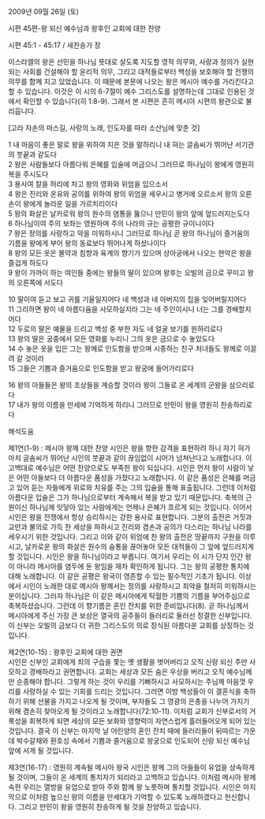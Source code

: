 2009년 09월 26일 (토)

시편 45편-왕 되신 예수님과 왕후인 교회에 대한 찬양



시편 45:1 - 45:17 / 새찬송가  장



이스라엘의 왕은 선민을 하나님 뜻대로 살도록 지도할 영적 의무와, 사랑과 정의가 실현되는 사회를 건설해야 할 윤리적 의무, 그리고 대적들로부터 백성을 보호해야 할 전쟁의 의무를 함께 지고 있었습니다. 이 때문에 본문에 나오는 왕은 메시아 예수를 가리킨다고 할 수 있습니다. 이것은 이 시의 6-7절이 예수 그리스도를 설명하는데 그대로 인용된 것에서 확인할 수 있습니다(히 1:8-9). 그래서 본 시편은 흔히 메시아 시편의 왕관으로 불리웁니다. 

[고라 자손의 마스길, 사랑의 노래, 인도자를 따라 소산님에 맞춘 것]

1 내 마음이 좋은 말로 왕을 위하여 지은 것을 말하리니 
내 혀는 글솜씨가 뛰어난 서기관의 붓끝과 같도다  
2 왕은 사람들보다 아름다워 은혜를 입술에 머금으니 
그러므로 하나님이 왕에게 영원히 복을 주시도다  
3 용사여 칼을 허리에 차고 왕의 영화와 위엄을 입으소서  
4 왕은 진리와 온유와 공의를 위하여 왕의 위엄을 세우시고 병거에 오르소서 
왕의 오른손이 왕에게 놀라운 일을 가르치리이다  
5 왕의 화살은 날카로워 왕의 원수의 염통을 뚫으니 만민이 왕의 앞에 엎드러지는도다  
6 하나님이여 주의 보좌는 영원하며 주의 나라의 규는 공평한 규이니이다  
7 왕은 정의를 사랑하고 악을 미워하시니 그러므로 하나님 곧 왕의 하나님이 
즐거움의 기름을 왕에게 부어 왕의 동료보다 뛰어나게 하셨나이다  
8 왕의 모든 옷은 몰약과 침향과 육계의 향기가 있으며 
상아궁에서 나오는 현악은 왕을 즐겁게 하도다  
9 왕이 가까이 하는 여인들 중에는 왕들의 딸이 있으며 
왕후는 오빌의 금으로 꾸미고 왕의 오른쪽에 서도다  

10 딸이여 듣고 보고 귀를 기울일지어다 네 백성과 네 아버지의 집을 잊어버릴지어다  
11 그리하면 왕이 네 아름다움을 사모하실지라 그는 네 주인이시니 너는 그를 경배할지어다  
12 두로의 딸은 예물을 드리고 백성 중 부한 자도 네 얼굴 보기를 원하리로다  
13 왕의 딸은 궁중에서 모든 영화를 누리니 그의 옷은 금으로 수 놓았도다  
14 수 놓은 옷을 입은 그는 왕께로 인도함을 받으며 
시종하는 친구 처녀들도 왕께로 이끌려 갈 것이라  
15 그들은 기쁨과 즐거움으로 인도함을 받고 왕궁에 들어가리로다  

16 왕의 아들들은 왕의 조상들을 계승할 것이라 왕이 그들로 온 세계의 군왕을 삼으리로다  
17 내가 왕의 이름을 만세에 기억하게 하리니 그러므로 만민이 왕을 영원히 찬송하리로다

해석도움





제1연(1-9) : 메시아 왕께 대한 찬양
시인은 왕을 향한 감격을 표현하려 하니 자기 혀가 마치 글솜씨가 뛰어난 시인의 붓끝과 같이 끊임없이 시어가 넘쳐난다고 노래합니다. 이 고백대로 예수님은 어떤 찬양으로도 부족한 왕이 되십니다. 시인은 먼저 왕이 사람이 낳은 어떤 아들보다 더 아름다운 품성을 가졌다고 노래합니다. 이 같은 품성은 은혜를 머금고 있어 듣는 자들에게 위로와 치유를 주는 그의 입술을 통해 표출됩니다. 그런데 이처럼 아름다운 입술은 그가 하나님으로부터 계속해서 복을 받고 있기 때문입니다. 축복의 근원이신 하나님께 잇닿아 있는 사람에게는 언제나 은혜가 흐르게 되는 것입니다. 이어서 시인은 왕을 전쟁에서 항상 승리하시는 강한 용사로 표현합니다. 그분의 출전은 거짓과 교만과 불의로 가득 찬 세상을 파하시고 진리와 겸손과 공의가 다스리는 하나님 나라를 세우시기 위한 것입니다. 그리고 이와 같이 위엄에 찬 왕의 출전은 땅끝까지 구원을 이루시고, 날카로운 왕의 화살은 원수의 숨통을 끊어놓아 모든 대적들이 그 앞에 엎드러지게 할 것입니다. 시인은 왕을 하나님이라고 부릅니다. 여기서 우리는 이 시가 단지 인간 왕이 아니라 메시아를 염두에 둔 왕임을 재차 확인하게 됩니다. 그는 왕의 공평한 통치에 대해 노래합니다. 이 같은 공평은 왕국이 영존할 수 있는 필수적인 기초가 됩니다. 이상에서 시인이 노래한 대로 메시아 왕께서는 정의를 사랑하시고 죄악을 철저히 미워하시는 분이십니다. 그러자 하나님은 이 같은 메시아에게 탁월한 기쁨의 기름을 부어주심으로 축복하셨습니다. 그런데 이 향기름은 혼인 잔치를 위한 준비입니다(8). 곧 하나님께서 메시아에게 주신 가장 큰 보상은 열국의 공주들이 들러리로 둘러선 정결한 신부입니다. 이 신부는 오빌의 금보다 더 귀한 그리스도의 의로 장식된 아름다운 교회를 상징하는 것입니다.  

제2연(10-15) : 왕후인 교회에 대한 권면  
시인은 신부인 교회에게 죄의 구습을 쫓는 옛 생활을 벗어버리고 오직 신랑 되신 주만 사모하고 경배하라고 권면합니다. 교회는 세상과 모든 숨은 우상을 버리고 오직 예수님께만 순종해야 합니다. 그렇게 하는 것이 우리를 기뻐하시고 사모하시는 주님께 마음껏 우리를 사랑하실 수 있는 기회를 드리는 것입니다. 그러면 이방 백성들이 이 결혼식을 축하하기 위해 선물을 가지고 나오게 될 것이며, 부자들도 그 영광의 은총을 나누어 가지기 위해 겸손히 찾아오게 될 것이라고 노래합니다(72:10-11). 이처럼 교회가 신부로서의 거룩성을 회복하게 되면 세상의 모든 보화와 영향력이 자연스럽게 흘러들어오게 되어 있는 것입니다. 결국 이 신부는 마지막 날 어린양의 혼인 잔치 때에 들러리들이 뒤따르는 가운데 박수갈채와 환호성 속에서 기쁨과 즐거움으로 왕궁으로 인도되어 신랑 되신 예수님 앞에 서게 될 것입니다.    

제3연(16-17) : 영원히 계속될 메시아 왕국
시인은 왕께 그의 아들들이 유업을 상속하게 될 것이며, 그들이 온 세계의 통치자가 되리라고 고백하고 있습니다. 이처럼 메시아 왕께 속한 우리는 열방을 유업으로 받아 주와 함께 왕 노릇하며 통치할 것입니다. 시인은 마지막으로 이처럼 높으신 왕의 이름을 만세대가 기억할 수 있도록 노래하겠다고 헌신합니다. 그리고 만민이 왕을 영원히 찬송하게 될 것을 찬양하고 있습니다.